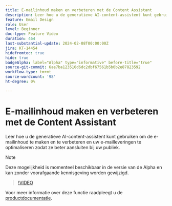 ```yaml
---
title: E-mailinhoud maken en verbeteren met de Content Assistant
description: Leer hoe u de generatieve AI-content-assistent kunt gebruiken om de e-mailinhoud te maken en te verbeteren en uw e-mailleveringen te optimaliseren zodat ze beter aansluiten bij uw publiek.
feature: Email Design
role: User
level: Beginner
doc-type: Feature Video
duration: 464
last-substantial-update: 2024-02-08T00:00:00Z
jira: KT-14454
hidefromtoc: true
hide: true
badgeAlpha: label="Alpha" type="informative" before-title="true"
source-git-commit: 6ae7ba123510d6dc2dbf67561b5b0b2e87823592
workflow-type: tm+mt
source-wordcount: '98'
ht-degree: 0%

---
```



# E-mailinhoud maken en verbeteren met de Content Assistant

Leer hoe u de generatieve AI-content-assistent kunt gebruiken om de e-mailinhoud te maken en te verbeteren en uw e-mailleveringen te optimaliseren zodat ze beter aansluiten bij uw publiek.

>[!NOTE]
>
> Deze mogelijkheid is momenteel beschikbaar in de versie van de Alpha en kan zonder voorafgaande kennisgeving worden gewijzigd.

>[!VIDEO](https://video.tv.adobe.com/v/3425796/?learn=on)

Voor meer informatie over deze functie raadpleegt u de [productdocumentatie](https://experienceleague.adobe.com/docs/campaign-web/v8/msg/email/content/content-assistant/generative-gs.html).
